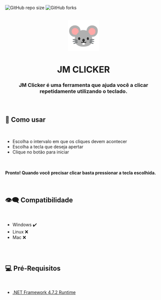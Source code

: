 ![GitHub repo size](https://img.shields.io/github/issues/jonnymariani/JMClicker?style=for-the-badge)
![GitHub forks](https://img.shields.io/github/forks/jonnymariani/JMClicker?style=for-the-badge)

<br />

<div align="center">
    <a href="https://github.com/jonnymariani/JMClicker"><img src="JMClicker\resources\ico.png" width="20%" heigth="20%" alt="Logo"></a>

  <h1 align="center">JM CLICKER</h1>
  
  <h3 align="center">
    JM Clicker é uma ferramenta que ajuda você a clicar repetidamente utilizando o teclado.
    <br />
    <br />
    <br />
  </h3>

</div>

## 🚀 Como usar
<br>

* Escolha o intervalo em que os cliques devem acontecer
* Escolha a tecla que deseja apertar
* Clique no botão para iniciar

<br>

  #### Pronto! Quando você precisar clicar basta pressionar a tecla escolhida.

<br>

## 👁️‍🗨️ Compatibilidade
<br>

* Windows :heavy_check_mark:
* Linux :x:
* Mac :x:

##
<br>

## 💻 Pré-Requisitos
<br>

* <a href="https://dotnet.microsoft.com/en-us/download/dotnet-framework/net472">.NET Framework 4.7.2 Runtime</a>


##
<br>



